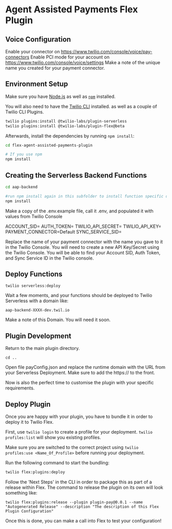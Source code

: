 # Agent Assisted Payments Flex Plugin

## Voice Configuration

Enable your <Pay /> connector on https://www.twilio.com/console/voice/pay-connectors
Enable PCI mode for your account on https://www.twilio.com/console/voice/settings
Make a note of the unique name you created for your payment connector.



## Environment Setup

Make sure you have [Node.js](https://nodejs.org) as well as [`npm`](https://npmjs.com) installed.

You will also need to have the [Twilio CLI](https://www.twilio.com/docs/twilio-cli/quickstart#install-twilio-cli) installed. as well as a couple of Twilio CLI Plugins.

```bash
twilio plugins:install @twilio-labs/plugin-serverless
twilio plugins:install @twilio-labs/plugin-flex@beta
```

Afterwards, install the dependencies by running `npm install`:


```bash
cd flex-agent-assisted-payments-plugin

# If you use npm
npm install
```

## Creating the Serverless Backend Functions
```bash
cd aap-backend

#run npm install again in this subfolder to install function specific dependancies
npm install


```

Make a copy of the .env.example file, call it .env, and populated it with values from Twilio Console

ACCOUNT_SID=
AUTH_TOKEN=
TWILIO_API_SECRET=
TWILIO_API_KEY=
PAYMENT_CONNECTOR=Default
SYNC_SERVICE_SID=

Replace the name of your payment connector with the name you gave to it in the Twilio Console. 
You will need to create a new API Key/Secret using the Twilio Console.
You will be able to find your Account SID, Auth Token, and Sync Service ID in the Twilio console. 

## Deploy Functions

`twilio serverless:deploy`

Wait a few moments, and your functions should be deployed to Twilio Serverless with a domain like:

`aap-backend-XXXX-dev.twil.io`

Make a note of this Domain. You will need it soon.


## Plugin Development

Return to the main plugin directory. 

`cd ..` 

Open file payConfig.json and replace the runtime domain with the URL from your Serverless Deployment. Make sure to add the https:// to the front. 

Now is also the perfect time to customise the plugin with your specific requirements.

## Deploy Plugin

Once you are happy with your plugin, you have to bundle it in order to deploy it to Twilio Flex.

First, use `twilio login` to create a profile for your deployment. 
`twilio profiles:list` will show you existing profiles.

Make sure you are switched to the correct project using `twilio profiles:use <Name_Of_Profile>` before running your deployment.

Run the following command to start the bundling:

```bash
twilio flex:plugins:deploy
```

Follow the 'Next Steps' in the CLI in order to package this as part of a release within Flex. The command to release the plugin on its own will look something like:

`twilio flex:plugins:release --plugin plugin-pay@0.0.1 --name "Autogenerated Release" --description "The description of this Flex Plugin Configuration"`

Once this is done, you can make a call into Flex to test your configuration! 